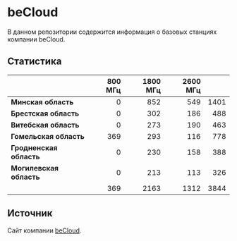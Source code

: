# beCloud
В данном репозитории содержится информация о базовых станциях компании beCloud.

## Статистика
&nbsp; | 800 МГц | 1800 МГц | 2600 МГц | &nbsp;
:--- | ---: | ---: | ---: | ---:
**Минская область** | 0 | 852 | 549 | 1401
**Брестская область** | 0 | 302 | 186 | 488
**Витебская область** | 0 | 273 | 190 | 463
**Гомельская область** | 369 | 293 | 116 | 778
**Гродненская область** | 0 |  230 | 158 | 388
**Могилевская область** | 0 | 213 | 113 | 326
&nbsp; | 369 |  2163 | 1312 | 3844

## Источник
Сайт компании [beCloud](https://becloud.by/customers/ob-lte-advanced).